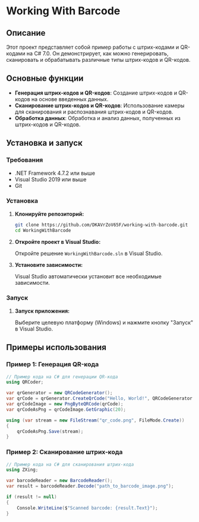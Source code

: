 # Working With Barcode

## Описание

Этот проект представляет собой пример работы с штрих-кодами и QR-кодами на C# 7.0. Он демонстрирует, как можно генерировать, сканировать и обрабатывать различные типы штрих-кодов и QR-кодов.

## Основные функции

- **Генерация штрих-кодов и QR-кодов**: Создание штрих-кодов и QR-кодов на основе введенных данных.
- **Сканирование штрих-кодов и QR-кодов**: Использование камеры для сканирования и распознавания штрих-кодов и QR-кодов.
- **Обработка данных**: Обработка и анализ данных, полученных из штрих-кодов и QR-кодов.

## Установка и запуск

### Требования

- .NET Framework 4.7.2 или выше
- Visual Studio 2019 или выше
- Git

### Установка

1. **Клонируйте репозиторий:**

    ```sh
    git clone https://github.com/DKAVrZoV65F/working-with-barcode.git
    cd WorkingWithBarcode
    ```

2. **Откройте проект в Visual Studio:**

    Откройте решение `WorkingWithBarcode.sln` в Visual Studio.

3. **Установите зависимости:**

    Visual Studio автоматически установит все необходимые зависимости.

### Запуск

1. **Запуск приложения:**

    Выберите целевую платформу (Windows) и нажмите кнопку "Запуск" в Visual Studio.

## Примеры использования

### Пример 1: Генерация QR-кода

```csharp
// Пример кода на C# для генерации QR-кода
using QRCoder;

var qrGenerator = new QRCodeGenerator();
var qrCode = qrGenerator.CreateQrCode("Hello, World!", QRCodeGenerator.ECCLevel.Q);
var qrCodeImage = new PngByteQRCode(qrCode);
var qrCodeAsPng = qrCodeImage.GetGraphic(20);

using (var stream = new FileStream("qr_code.png", FileMode.Create))
{
    qrCodeAsPng.Save(stream);
}
```

### Пример 2: Сканирование штрих-кода

```csharp
// Пример кода на C# для сканирования штрих-кода
using ZXing;

var barcodeReader = new BarcodeReader();
var result = barcodeReader.Decode("path_to_barcode_image.png");

if (result != null)
{
    Console.WriteLine($"Scanned barcode: {result.Text}");
}
```
